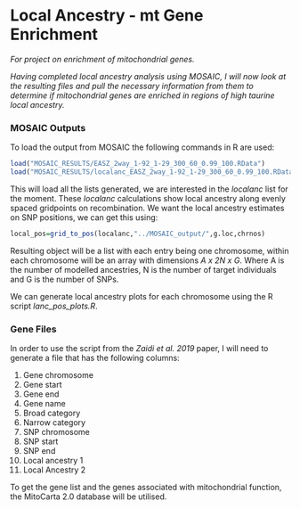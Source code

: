 # Local Ancestry - mt Gene Enrichment

*For project on enrichment of mitochondrial genes.*

*Having completed local ancestry analysis using MOSAIC, I will now look at the resulting files and pull the necessary information from them to determine if mitochondrial genes are enriched in regions of high taurine local ancestry.* 

### MOSAIC Outputs

To load the output from MOSAIC the following commands in R are used:

```R
load("MOSAIC_RESULTS/EASZ_2way_1-92_1-29_300_60_0.99_100.RData")
load("MOSAIC_RESULTS/localanc_EASZ_2way_1-92_1-29_300_60_0.99_100.RData")
```

This will load all the lists generated, we are interested in the *localanc* list for the moment.  These *localanc* calculations show local ancestry along evenly spaced gridpoints on recombination. We want the local ancestry estimates on SNP positions, we can get this using:

```R
local_pos=grid_to_pos(localanc,"../MOSAIC_output/",g.loc,chrnos)
```

Resulting object will be a list with each entry being one chromosome, within each chromosome will be an array with dimensions *A x 2N x G*. Where A is the number of modelled ancestries, N is the number of target individuals and G is the number of SNPs. 

We can generate local ancestry plots for each chromosome using the R script *lanc_pos_plots.R*. 

### Gene Files

In order to use the script from the *Zaidi et al. 2019* paper, I will need to generate a file that has the following columns:

1. Gene chromosome
2. Gene start 
3. Gene end
4. Gene name
5. Broad category 
6. Narrow category
7. SNP chromosome
8. SNP start 
9. SNP end
10. Local ancestry 1
11. Local Ancestry 2

To get the gene list and the genes associated with mitochondrial function, the MitoCarta 2.0 database will be utilised. 


